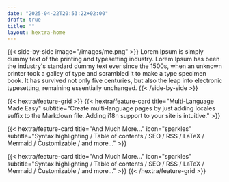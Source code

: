 ```yaml
---
date: "2025-04-22T20:53:22+02:00"
draft: true
title: ""
layout: hextra-home
---
```


{{< side-by-side image="/images/me.png" >}}
Lorem Ipsum is simply dummy text of the printing and typesetting industry. Lorem Ipsum has been the industry's standard dummy text ever since the 1500s, when an unknown printer took a galley of type and scrambled it to make a type specimen book. It has survived not only five centuries, but also the leap into electronic typesetting, remaining essentially unchanged.
{{< /side-by-side >}}

{{< hextra/feature-grid >}}
{{< hextra/feature-card title="Multi-Language Made Easy" subtitle="Create multi-language pages by just adding locales suffix to the Markdown file. Adding i18n support to your site is intuitive." >}}

{{< hextra/feature-card title="And Much More..." icon="sparkles" subtitle="Syntax highlighting / Table of contents / SEO / RSS / LaTeX / Mermaid / Customizable / and more..." >}}

{{< hextra/feature-card title="And Much More..." icon="sparkles" subtitle="Syntax highlighting / Table of contents / SEO / RSS / LaTeX / Mermaid / Customizable / and more..." >}}
{{< /hextra/feature-grid >}}
